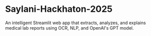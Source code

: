 # Saylani-Hackhaton-2025
An intelligent Streamlit web app that extracts, analyzes, and explains medical lab reports using OCR, NLP, and OpenAI's GPT model.
